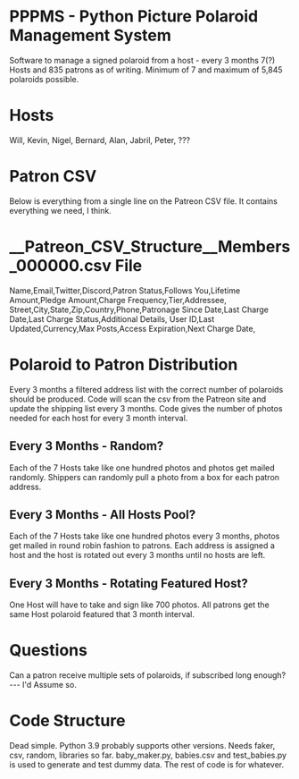 # PPPMS - Python Picture Polaroid Management System
Software to manage a signed polaroid from a host - every 3 months
7(?) Hosts and 835 patrons as of writing.
Minimum of 7 and maximum of 5,845 polaroids possible.

# Hosts
Will, Kevin, Nigel, Bernard, Alan, Jabril, Peter, ???

# Patron CSV
Below is everything from a single line on the Patreon CSV file. It contains everything we need, I think.
# __Patreon_CSV_Structure__Members_000000.csv File
Name,Email,Twitter,Discord,Patron Status,Follows You,Lifetime Amount,Pledge Amount,Charge Frequency,Tier,Addressee,
Street,City,State,Zip,Country,Phone,Patronage Since Date,Last Charge Date,Last Charge Status,Additional Details,
User ID,Last Updated,Currency,Max Posts,Access Expiration,Next Charge Date,

# Polaroid to Patron Distribution
Every 3 months a filtered address list with the correct number of polaroids should be produced.
Code will scan the csv from the Patreon site and update the shipping list every 3 months.
Code gives the number of photos needed for each host for every 3 month interval.

## Every 3 Months - Random?
Each of the 7 Hosts take like one hundred photos and photos get mailed randomly.
Shippers can randomly pull a photo from a box for each patron address.

## Every 3 Months - All Hosts Pool?
Each of the 7 Hosts take like one hundred photos every 3 months, photos get mailed in round robin fashion to patrons.
Each address is assigned a host and the host is rotated out every 3 months until no hosts are left.

## Every 3 Months - Rotating Featured Host?
One Host will have to take and sign like 700 photos.
All patrons get the same Host polaroid featured that 3 month interval.

# Questions
Can a patron receive multiple sets of polaroids, if subscribed long enough? --- I'd Assume so.

# Code Structure
Dead simple. Python 3.9 probably supports other versions. Needs faker, csv, random, libraries so far.
baby_maker.py, babies.csv and test_babies.py is used to generate and test dummy data.
The rest of code is for whatever.
